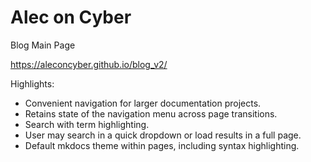 

# Alec on Cyber

Blog Main Page

https://aleconcyber.github.io/blog_v2/

Highlights:
- Convenient navigation for larger documentation projects.
- Retains state of the navigation menu across page transitions.
- Search with term highlighting.
- User may search in a quick dropdown or load results in a full page.
- Default mkdocs theme within pages, including syntax highlighting.
